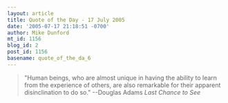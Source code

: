 ```yaml
---
layout: article
title: Quote of the Day - 17 July 2005
date: '2005-07-17 21:18:51 -0700'
author: Mike Dunford
mt_id: 1156
blog_id: 2
post_id: 1156
basename: quote_of_the_da_6
---
```

> "Human beings, who are almost unique in having
> the ability to learn from the experience of others,
> are also remarkable for their apparent disinclination to do so."
> --Douglas Adams
> _Last Chance to See_
